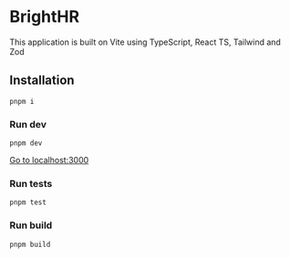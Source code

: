 # BrightHR

This application is built on Vite using TypeScript, React TS, Tailwind and Zod

## Installation

```
pnpm i
```

### Run dev

```
pnpm dev
```

[Go to localhost:3000](localhost:3000)

### Run tests

```
pnpm test
```

### Run build

```
pnpm build
```
